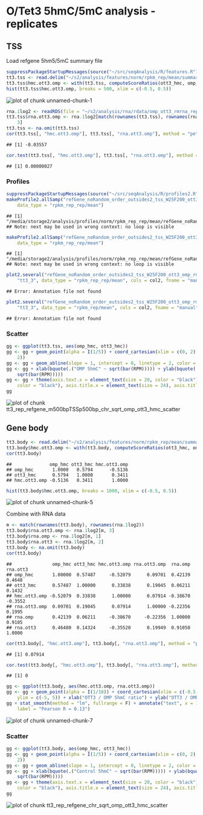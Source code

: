O/Tet3 5hmC/5mC analysis - replicates 
========================================================

TSS
-------------
Load refgene 5hm5/5mC summary file

```r
suppressPackageStartupMessages(source("~/src/seqAnalysis/R/features.R"))
tt3.tss <- read.delim("~/s2/analysis/features/norm/rpkm_rep/mean/summaries/tt3_rep_refgene_-500bpTSS+500bp_chr_sqrt")
tt3.tss$hmc.ott3.omp <- with(tt3.tss, computeScoreRatios(ott3_hmc, omp_hmc))
hist(tt3.tss$hmc.ott3.omp, breaks = 500, xlim = c(-0.5, 0.5))
```

![plot of chunk unnamed-chunk-1](figure/unnamed-chunk-1.png) 



```r
rna.1log2 <- readRDS(file = "~/s2/analysis/rna/rdata/omp_ott3_rmrna_rep12_masked_comp_js_1log2.rds")
tt3.tss$rna.ott3.omp <- rna.1log2[match(rownames(tt3.tss), rownames(rna.1log2)), 
    3]
tt3.tss <- na.omit(tt3.tss)
cor(tt3.tss[, "hmc.ott3.omp"], tt3.tss[, "rna.ott3.omp"], method = "pe")
```

```
## [1] -0.03557
```

```r
cor.test(tt3.tss[, "hmc.ott3.omp"], tt3.tss[, "rna.ott3.omp"], method = "pe")$p.value
```

```
## [1] 0.00000027
```


### Profiles

```r
suppressPackageStartupMessages(source("~/src/seqAnalysis/R/profiles2.R"))
makeProfile2.allSamp("refGene_noRandom_order_outsides2_tss_W25F200_ott3_omp_rmrna_bf_ge20_chr", 
    data_type = "rpkm_rep_rep/mean")
```

```
## [1] "/media/storage2/analysis/profiles/norm/rpkm_rep_rep/mean/refGene_noRandom_order_outsides2_tss_W25F200_ott3_omp_rmrna_bf_ge20_chr"
## Note: next may be used in wrong context: no loop is visible
```

```r
makeProfile2.allSamp("refGene_noRandom_order_outsides2_tss_W25F200_ott3_omp_rmrna_bf_le20_chr", 
    data_type = "rpkm_rep_rep/mean")
```

```
## [1] "/media/storage2/analysis/profiles/norm/rpkm_rep_rep/mean/refGene_noRandom_order_outsides2_tss_W25F200_ott3_omp_rmrna_bf_le20_chr"
## Note: next may be used in wrong context: no loop is visible
```



```r
plot2.several("refGene_noRandom_order_outsides2_tss_W25F200_ott3_omp_rmrna_bf_ge20_chr", 
    "tt3_3", data_type = "rpkm_rep_rep/mean", cols = col2, fname = "manual")
```

```
## Error: Annotation file not found
```

```r
plot2.several("refGene_noRandom_order_outsides2_tss_W25F200_ott3_omp_rmrna_bf_le20_chr", 
    "tt3_3", data_type = "rpkm_rep/mean", cols = col2, fname = "manual")
```

```
## Error: Annotation file not found
```


### Scatter

```r
gg <- ggplot(tt3.tss, aes(omp_hmc, ott3_hmc))
gg <- gg + geom_point(alpha = I(1/5)) + coord_cartesian(xlim = c(0, 2), ylim = c(0, 
    2))
gg <- gg + geom_abline(slope = 1, intercept = 0, linetype = 2, color = "red")
gg <- gg + xlab(bquote(.("OMP 5hmC" ~ sqrt(bar(RPM))))) + ylab(bquote(.("O/Tet3 5hmC" ~ 
    sqrt(bar(RPM)))))
gg <- gg + theme(axis.text.x = element_text(size = 20, color = "black"), axis.text.y = element_text(size = 20, 
    color = "black"), axis.title.x = element_text(size = 24), axis.title.y = element_text(size = 24))
gg
```

![plot of chunk tt3_rep_refgene_m500bpTSSp500bp_chr_sqrt_omp_ott3_hmc_scatter](figure/tt3_rep_refgene_m500bpTSSp500bp_chr_sqrt_omp_ott3_hmc_scatter.png) 


Gene body 
-------------

```r
tt3.body <- read.delim("~/s2/analysis/features/norm/rpkm_rep/mean/summaries/tt3_rep_refgene_chr_sqrt")
tt3.body$hmc.ott3.omp <- with(tt3.body, computeScoreRatios(ott3_hmc, omp_hmc))
cor(tt3.body)
```

```
##              omp_hmc ott3_hmc hmc.ott3.omp
## omp_hmc       1.0000   0.5794      -0.5136
## ott3_hmc      0.5794   1.0000       0.3411
## hmc.ott3.omp -0.5136   0.3411       1.0000
```

```r
hist(tt3.body$hmc.ott3.omp, breaks = 1000, xlim = c(-0.5, 0.5))
```

![plot of chunk unnamed-chunk-5](figure/unnamed-chunk-5.png) 


Combine with RNA data

```r
m <- match(rownames(tt3.body), rownames(rna.1log2))
tt3.body$rna.ott3.omp <- rna.1log2[m, 3]
tt3.body$rna.omp <- rna.1log2[m, 1]
tt3.body$rna.ott3 <- rna.1log2[m, 2]
tt3.body <- na.omit(tt3.body)
cor(tt3.body)
```

```
##               omp_hmc ott3_hmc hmc.ott3.omp rna.ott3.omp  rna.omp rna.ott3
## omp_hmc       1.00000  0.57487     -0.52079      0.09701  0.42139   0.4648
## ott3_hmc      0.57487  1.00000      0.33838      0.19045  0.06211   0.1432
## hmc.ott3.omp -0.52079  0.33838      1.00000      0.07914 -0.38670  -0.3552
## rna.ott3.omp  0.09701  0.19045      0.07914      1.00000 -0.22356   0.1995
## rna.omp       0.42139  0.06211     -0.38670     -0.22356  1.00000   0.9105
## rna.ott3      0.46480  0.14324     -0.35520      0.19949  0.91050   1.0000
```

```r
cor(tt3.body[, "hmc.ott3.omp"], tt3.body[, "rna.ott3.omp"], method = "pe")
```

```
## [1] 0.07914
```

```r
cor.test(tt3.body[, "hmc.ott3.omp"], tt3.body[, "rna.ott3.omp"], method = "pe")$p.value
```

```
## [1] 0
```



```r
gg <- ggplot(tt3.body, aes(hmc.ott3.omp, rna.ott3.omp))
gg <- gg + geom_point(alpha = I(1/10)) + coord_cartesian(xlim = c(-0.5, 0.5), 
    ylim = c(-5, 5)) + xlab("OTT3 / OMP 5hmC ratio") + ylab("OTT3 / OMP RNA ratio")
gg + stat_smooth(method = "lm", fullrange = F) + annotate("text", x = 1.5, y = 4, 
    label = "Pearson R = 0.13")
```

![plot of chunk unnamed-chunk-7](figure/unnamed-chunk-7.png) 


### Scatter

```r
gg <- ggplot(tt3.body, aes(omp_hmc, ott3_hmc))
gg <- gg + geom_point(alpha = I(1/5)) + coord_cartesian(xlim = c(0, 2), ylim = c(0, 
    2))
gg <- gg + geom_abline(slope = 1, intercept = 0, linetype = 2, color = "red")
gg <- gg + xlab(bquote(.("Control 5hmC" ~ sqrt(bar(RPM))))) + ylab(bquote(.("Tet3-tg 5hmC" ~ 
    sqrt(bar(RPM)))))
gg <- gg + theme(axis.text.x = element_text(size = 20, color = "black"), axis.text.y = element_text(size = 20, 
    color = "black"), axis.title.x = element_text(size = 24), axis.title.y = element_text(size = 24))
gg
```

![plot of chunk tt3_rep_refgene_chr_sqrt_omp_ott3_hmc_scatter](figure/tt3_rep_refgene_chr_sqrt_omp_ott3_hmc_scatter.png) 






















